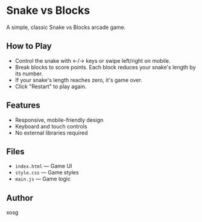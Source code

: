 # Snake vs Blocks

A simple, classic Snake vs Blocks arcade game.

## How to Play
- Control the snake with ←/→ keys or swipe left/right on mobile.
- Break blocks to score points. Each block reduces your snake's length by its number.
- If your snake's length reaches zero, it's game over.
- Click "Restart" to play again.

## Features
- Responsive, mobile-friendly design
- Keyboard and touch controls
- No external libraries required

## Files
- `index.html` — Game UI
- `style.css` — Game styles
- `main.js` — Game logic

## Author
xosg
